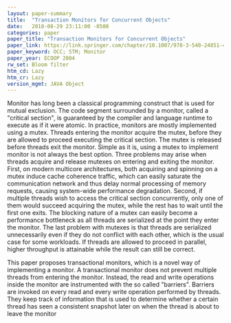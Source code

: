 ```yaml
---
layout: paper-summary
title:  "Transaction Monitors for Concurrent Objects"
date:   2018-08-29 23:11:00 -0500
categories: paper
paper_title: "Transaction Monitors for Concurrent Objects"
paper_link: https://link.springer.com/chapter/10.1007/978-3-540-24851-4_24
paper_keyword: OCC; STM; Monitor
paper_year: ECOOP 2004
rw_set: Bloom filter
htm_cd: Lazy
htm_cr: Lazy
version_mgmt: JAVA Object
---
```


Monitor has long been a classical programming construct that is used for mutual exclusion. The code segment surrounded
by a monitor, called a "critical section", is guaranteed by the compiler and language runtime to execute as if it were 
atomic. In practice, monitors are mostly implemented using a mutex. Threads entering the monitor acquire the mutex, before 
they are allowed to proceed executing the critical section. The mutex is released before threads exit the monitor.
Simple as it is, using a mutex to implement monitor is not always the best option. Three problems may arise when
threads acquire and release mutexes on entering and exiting the monitor. First, on modern multicore architectures, both 
acquiring and spinning on a mutex induce cache coherence traffic, which can easily saturate the communication network and 
thus delay normal processing of memory requests, causing system-wide performance degradation. Second, if multiple threads
wish to access the critical section concurrently, only one of them would succeed acquiring the mutex, while the rest has 
to wait until the first one exits. The blocking nature of a mutex can easily become a performance bottleneck as all threads
are serialized at the point they enter the monitor. The last problem with mutexes is that threads are serialized unnecessarily
even if they do not conflict with each other, which is the usual case for some workloads. If threads are allowed to proceed
in parallel, higher throughput is attainable while the result can still be correct.

This paper proposes transactional monitors, which is a novel way of implementing a monitor. A transactional monitor does not 
prevent multiple threads from entering the monitor. Instead, the read and write operations inside the monitor are instrumented 
with the so called "barriers". Barriers are invoked on every read and every write operation performed by threads. They keep 
track of information that is used to determine whether a certain thread has seen a consistent snapshot later on when the 
thread is about to leave the monitor